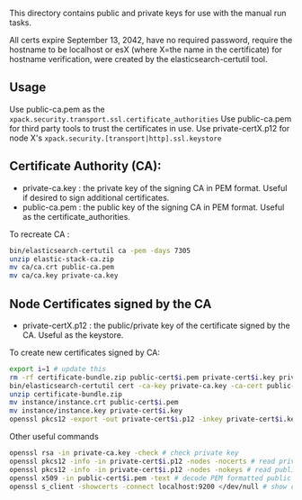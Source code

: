 This directory contains public and private keys for use with the manual run tasks.

All certs expire September 13, 2042,
have no required password,
require the hostname to be localhost or esX (where X=the name in the certificate) for hostname verification,
were created by the elasticsearch-certutil tool.

## Usage

Use public-ca.pem as the `xpack.security.transport.ssl.certificate_authorities`
Use public-ca.pem for third party tools to trust the certificates in use.
Use private-certX.p12 for node X's `xpack.security.[transport|http].ssl.keystore`

## Certificate Authority (CA):

* private-ca.key : the private key of the signing CA in PEM format. Useful if desired to sign additional certificates.
* public-ca.pem : the public key of the signing CA in PEM format. Useful as the certificate_authorities.

To recreate CA :
```bash
bin/elasticsearch-certutil ca -pem -days 7305
unzip elastic-stack-ca.zip
mv ca/ca.crt public-ca.pem
mv ca/ca.key private-ca.key
````

## Node Certificates signed by the CA

* private-certX.p12 : the public/private key of the certificate signed by the CA. Useful as the keystore.

To create new certificates signed by CA:
```bash
export i=1 # update this
rm -rf certificate-bundle.zip public-cert$i.pem private-cert$i.key private-cert$i.p12 instance
bin/elasticsearch-certutil cert -ca-key private-ca.key -ca-cert public-ca.pem -days 7305 -pem -dns localhost,es$i -ip 127.0.0.1,::1
unzip certificate-bundle.zip
mv instance/instance.crt public-cert$i.pem
mv instance/instance.key private-cert$i.key
openssl pkcs12 -export -out private-cert$i.p12 -inkey private-cert$i.key -in public-cert$i.pem -passout pass: #convert public/private key to p12
```

Other useful commands
```bash
openssl rsa -in private-ca.key -check # check private key
openssl pkcs12 -info -in private-cert$i.p12 -nodes -nocerts # read private keys from p12
openssl pkcs12 -info -in private-cert$i.p12 -nodes -nokeys # read public keys from p12
openssl x509 -in public-cert$i.pem -text # decode PEM formatted public key
openssl s_client -showcerts -connect localhost:9200 </dev/null # show cert from URL
```





